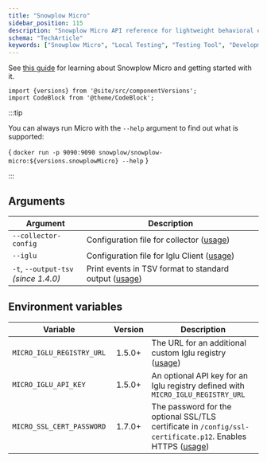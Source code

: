 ```yaml
---
title: "Snowplow Micro"
sidebar_position: 115
description: "Snowplow Micro API reference for lightweight behavioral event validation and testing workflows."
schema: "TechArticle"
keywords: ["Snowplow Micro", "Local Testing", "Testing Tool", "Development Environment", "Micro Pipeline", "Local Analytics"]
---
```


See [this guide](/docs/data-product-studio/data-quality/snowplow-micro/index.md) for learning about Snowplow Micro and getting started with it.


```mdx-code-block
import {versions} from '@site/src/componentVersions';
import CodeBlock from '@theme/CodeBlock';
```

:::tip

You can always run Micro with the `--help` argument to find out what is supported:

<CodeBlock language="bash">{
`docker run -p 9090:9090 snowplow/snowplow-micro:${versions.snowplowMicro} --help`
}</CodeBlock>

:::

## Arguments

| Argument                                 | Description                                                                                                                                                           |
| ---------------------------------------- | --------------------------------------------------------------------------------------------------------------------------------------------------------------------- |
| `--collector-config`                     | Configuration file for collector ([usage](/docs/data-product-studio/data-quality/snowplow-micro/advanced-usage/index.md#adding-custom-collector-configuration))       |
| `--iglu`                                 | Configuration file for Iglu Client ([usage](/docs/data-product-studio/data-quality/snowplow-micro/advanced-usage/index.md#adding-custom-iglu-resolver-configuration)) |
| `-t`, `--output-tsv`<br/>_(since 1.4.0)_ | Print events in TSV format to standard output ([usage](/docs/data-product-studio/data-quality/snowplow-micro/basic-usage/index.md#exporting-events-to-tsv))           |

## Environment variables

| Variable                  | Version | Description                                                                                                                                                                                               |
| ------------------------- | :-----: | --------------------------------------------------------------------------------------------------------------------------------------------------------------------------------------------------------- |
| `MICRO_IGLU_REGISTRY_URL` | 1.5.0+  | The URL for an additional custom Iglu registry ([usage](/docs/data-product-studio/data-quality/snowplow-micro/adding-schemas/index.md#pointing-micro-to-an-iglu-registry))                                |
| `MICRO_IGLU_API_KEY`      | 1.5.0+  | An optional API key for an Iglu registry defined with `MICRO_IGLU_REGISTRY_URL`                                                                                                                           |
| `MICRO_SSL_CERT_PASSWORD` | 1.7.0+  | The password for the optional SSL/TLS certificate in `/config/ssl-certificate.p12`. Enables HTTPS ([usage](/docs/data-product-studio/data-quality/snowplow-micro/advanced-usage/index.md#enabling-https)) |
